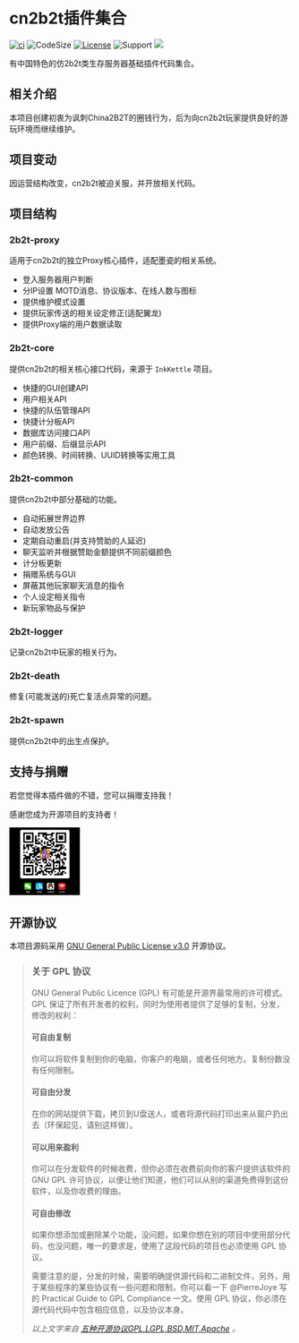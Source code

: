 # cn2b2t插件集合

[![ci](https://github.com/CarmJos/cn2b2t-parent/actions/workflows/maven.yml/badge.svg?branch=master)](https://github.com/CarmJos/cn2b2t-parent/actions/workflows/maven.yml)
![CodeSize](https://img.shields.io/github/languages/code-size/CarmJos/cn2b2t-parent)
[![License](https://img.shields.io/github/license/CarmJos/cn2b2t-parent)](https://opensource.org/licenses/GPL-3.0)
![Support](https://img.shields.io/badge/Minecraft-Java%201.12)
![](https://visitor-badge.glitch.me/badge?page_id=cn2b2t-parent.readme)

有中国特色的仿2b2t类生存服务器基础插件代码集合。

## 相关介绍

本项目创建初衷为讽刺China2B2T的圈钱行为，后为向cn2b2t玩家提供良好的游玩环境而继续维护。

## 项目变动

因运营结构改变，cn2b2t被迫关服，并开放相关代码。

## 项目结构

### 2b2t-proxy

适用于cn2b2t的独立Proxy核心插件，适配墨瓷的相关系统。

- 登入服务器用户判断
- 分IP设置 MOTD消息、协议版本、在线人数与图标
- 提供维护模式设置
- 提供玩家传送的相关设定修正(适配翼龙)
- 提供Proxy端的用户数据读取

### 2b2t-core

提供cn2b2t的相关核心接口代码，来源于 `InkKettle` 项目。

- 快捷的GUI创建API
- 用户相关API
- 快捷的队伍管理API
- 快捷计分板API
- 数据库访问接口API
- 用户前缀、后缀显示API
- 颜色转换、时间转换、UUID转换等实用工具

### 2b2t-common

提供cn2b2t中部分基础的功能。

- 自动拓展世界边界
- 自动发放公告
- 定期自动重启(并支持赞助的人延迟)
- 聊天监听并根据赞助金额提供不同前缀颜色
- 计分板更新
- 捐赠系统与GUI
- 屏蔽其他玩家聊天消息的指令
- 个人设定相关指令
- 新玩家物品与保护

### 2b2t-logger

记录cn2b2t中玩家的相关行为。

### 2b2t-death

修复(可能发送的)死亡复活点异常的问题。

### 2b2t-spawn

提供cn2b2t中的出生点保护。

## 支持与捐赠

若您觉得本插件做的不错，您可以捐赠支持我！

感谢您成为开源项目的支持者！

<img height=25% width=25% src="https://raw.githubusercontent.com/CarmJos/CarmJos/main/img/donate-code.jpg" />

## 开源协议

本项目源码采用 [GNU General Public License v3.0](https://opensource.org/licenses/GPL-3.0) 开源协议。
> ### 关于 GPL 协议
> GNU General Public Licence (GPL) 有可能是开源界最常用的许可模式。GPL 保证了所有开发者的权利，同时为使用者提供了足够的复制，分发，修改的权利：
>
> #### 可自由复制
> 你可以将软件复制到你的电脑，你客户的电脑，或者任何地方。复制份数没有任何限制。
> #### 可自由分发
> 在你的网站提供下载，拷贝到U盘送人，或者将源代码打印出来从窗户扔出去（环保起见，请别这样做）。
> #### 可以用来盈利
> 你可以在分发软件的时候收费，但你必须在收费前向你的客户提供该软件的 GNU GPL 许可协议，以便让他们知道，他们可以从别的渠道免费得到这份软件，以及你收费的理由。
> #### 可自由修改
> 如果你想添加或删除某个功能，没问题，如果你想在别的项目中使用部分代码，也没问题，唯一的要求是，使用了这段代码的项目也必须使用 GPL 协议。
>
> 需要注意的是，分发的时候，需要明确提供源代码和二进制文件，另外，用于某些程序的某些协议有一些问题和限制，你可以看一下 @PierreJoye 写的 Practical Guide to GPL Compliance 一文。使用 GPL 协议，你必须在源代码代码中包含相应信息，以及协议本身。
>
> *以上文字来自 [五种开源协议GPL,LGPL,BSD,MIT,Apache](https://www.oschina.net/question/54100_9455) 。*
